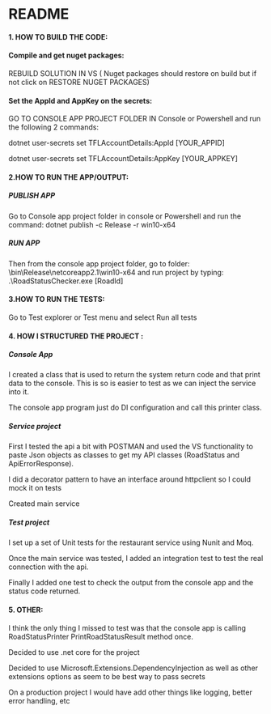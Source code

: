 # README

#### 1. HOW TO BUILD THE CODE:

#### Compile and get nuget packages:
REBUILD SOLUTION IN VS ( Nuget packages should restore on build but if not click on RESTORE NUGET PACKAGES) 

#### Set the AppId and AppKey on the secrets:
GO TO CONSOLE APP PROJECT FOLDER IN Console or Powershell and run the following 2 commands:

dotnet user-secrets set TFLAccountDetails:AppId [YOUR_APPID]

dotnet user-secrets set TFLAccountDetails:AppKey [YOUR_APPKEY]

#### 2.HOW TO RUN THE APP/OUTPUT:

##### PUBLISH APP
Go to Console app project folder in console or Powershell and run the command: dotnet publish -c Release -r win10-x64

##### RUN APP
Then from the console app project folder, go to folder: \bin\Release\netcoreapp2.1\win10-x64 and run project by typing:  .\RoadStatusChecker.exe [RoadId]


#### 3.HOW TO RUN THE TESTS:

Go to Test explorer or Test menu and select Run all tests


#### 4. HOW I STRUCTURED THE PROJECT : 

##### Console App

I created a class that is used to return the system return code and that print data to the console. This is so is easier to test as we can inject the service into it.

The console app program just do DI configuration and call this printer class.


##### Service project

First I tested the api a bit with POSTMAN and used the VS functionality to paste Json objects as classes to get my API classes (RoadStatus and ApiErrorResponse). 

I did a decorator pattern to have an interface around httpclient so I could mock it on tests

Created main service


##### Test project

I set up a set of Unit tests for the restaurant service using Nunit and Moq. 

Once the main service was tested, I added an integration test to test the real connection with the api. 

Finally I added one test to check the output from the console app and the status code returned.
 
 
#### 5. OTHER:

I think the only thing I missed to test was that the console app is calling RoadStatusPrinter PrintRoadStatusResult method once.

Decided to use .net core for the project 

Decided to use Microsoft.Extensions.DependencyInjection as well as other extensions options as seem to be best way to pass secrets 

On a production project I would have add other things like logging, better error handling, etc
